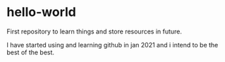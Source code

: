 # hello-world
First repository to learn things and store resources in future.

I have started using and learning github in jan 2021 and i intend to be the best of the best.

